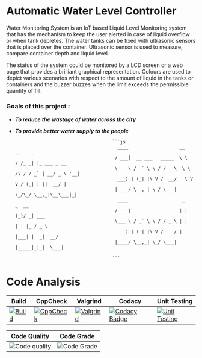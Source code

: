 # Automatic Water Level Controller

   Water Monitoring System is an IoT based Liquid Level Monitoring system that has the mechanism to keep the user alerted in case of liquid overflow or when tank depletes. The water tanks can be fixed with ultrasonic sensors that is placed over the container. Ultrasonic sensor is used to measure, compare container depth and liquid level.

   The status of the system could be monitored by a LCD screen or a web page that provides a brilliant graphical representation. Colours are used to depict various scenarios with respect to the amount of liquid in the tanks or containers and the buzzer buzzes when the limit exceeds the permissible quantity of fill.

### Goals of this project :

- **_To reduce the wastage of water across the city_**
- **_To provide better water supply to the people_**

                                          ```js
                                            ____                   __        __    _
                                           / ___|  __ ___   _____  \ \      / /_ _| |_ ___ _ __
                                           \___ \ / _` \ \ / / _ \  \ \ /\ / / _` | __/ _ \ '__|
                                            ___) | (_| |\ V /  __/   \ V  V / (_| | ||  __/ |
                                           |____/ \__,_| \_/ \___|    \_/\_/ \__,_|\__\___|_|
                                            ____                    _     _  __
                                           / ___|  __ ___   _____  | |   (_)/ _| ___
                                           \___ \ / _` \ \ / / _ \ | |   | | |_ / _ \
                                            ___) | (_| |\ V /  __/ | |___| |  _|  __/
                                           |____/ \__,_| \_/ \___| |_____|_|_|  \___|

                                          ```
                                          
# Code Analysis

| Build | CppCheck | Valgrind | Codacy | Unit Testing | 
|--|--|--|--|--|
|[![Build](https://github.com/Chinmay1206/M2-EmbSys/actions/workflows/Build.yml/badge.svg)](https://github.com/Chinmay1206/M2-EmbSys/actions/workflows/Build.yml)|[![CppCheck](https://github.com/Chinmay1206/M2-EmbSys/actions/workflows/CppCheck.yml/badge.svg)](https://github.com/Chinmay1206/M2-EmbSys/actions/workflows/CppCheck.yml)|[![Valgrind](https://github.com/Chinmay1206/M2-EmbSys/actions/workflows/Valgrind.yml/badge.svg)](https://github.com/Chinmay1206/M2-EmbSys/actions/workflows/Valgrind.yml)|[![Codacy Badge](https://app.codacy.com/project/badge/Grade/7a892dae3f244d07974b8d425d06cd3b)](https://www.codacy.com/gh/Chinmay1206/M2-EmbSys/dashboard?utm_source=github.com&amp;utm_medium=referral&amp;utm_content=Chinmay1206/M2-EmbSys&amp;utm_campaign=Badge_Grade)|[![Unit Testing](https://github.com/Chinmay1206/M2-EmbSys/actions/workflows/Unit%20Testing.yml/badge.svg)](https://github.com/Chinmay1206/M2-EmbSys/actions/workflows/Unit%20Testing.yml)


| Code Quality | Code Grade |
|--|--|
| ![Code quality](https://api.codiga.io/project/31699/score/svg) | ![Code Grade](https://api.codiga.io/project/31699/status/svg)









